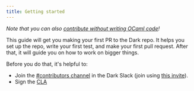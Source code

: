 ```yaml
---
title: Getting started
---
```


*Note that you can also [contribute without writing OCaml code](./if-you-dont-know-ocaml)!*

This guide will get you making your first PR to the Dark repo. It helps
you set up the repo, write your first test, and make your first pull request.
After that, it will guide you on how to work on bigger things.

Before you do that, it's helpful to:

- Join the [#contributors
  channel](https://darkcommunity.slack.com/archives/C014H6H6BB3) in the Dark
  Slack (join using [this invite](https://darklang.com/slack-invite)).
- Sign the [CLA](https://cla-assistant.io/darklang/cla)


